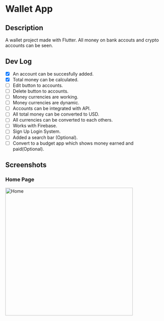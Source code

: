 

# Wallet App

## Description

A wallet project made with Flutter. All money on bank accouts and crypto accounts can be seen.  

## Dev Log

*  [X] An account can be succesfully added.
*  [X] Total money can be calculated.
*  [ ] Edit button to accounts.
*  [ ] Delete button to accounts.
*  [ ] Money currencies are working.
*  [ ] Money currencies are dynamic.
*  [ ] Accounts can be integrated with API.
*  [ ] All total money can be converted to USD.
*  [ ] All currencies can be converted to each others.
*  [ ] Works with Firebase.
*  [ ] Sign Up Login System.
*  [ ] Added a search bar (Optional). 
*  [ ] Convert to a budget app which shows money earned and paid(Optional). 

## Screenshots

### Home Page

<img src="https://user-images.githubusercontent.com/73590188/130582760-c14b17e5-e5f7-4e6b-bd6f-54de77264593.png" alt="Home" width="400"/>






